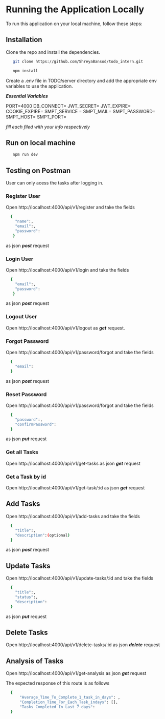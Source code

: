 # Running the Application Locally

To run this application on your local machine, follow these steps:


## Installation

 Clone the repo and install the dependencies.

```bash
   git clone https://github.com/ShreyaBansod/todo_intern.git
``````
```bash   
   npm install 
``````
Create a .env file in TODO/server directory and add the appropriate env variables to use the application.            

***Essential Variables***

PORT=4000
DB_CONNECT=
JWT_SECRET=
JWT_EXPIRE=
COOKIE_EXPIRE=
SMPT_SERVICE =
SMPT_MAIL=
SMPT_PASSWORD=
SMPT_HOST=
SMPT_PORT=

_fill each filed with your info respectively_

## Run on local machine
```bash
   npm run dev
``````
## Testing on Postman

User can only acess the tasks after logging in.

### Register User

 Open http://localhost:4000/api/v1/register and take the fields 
 ```bash
   {
     "name":,
     "email":,
     "password":
    }
``````
as json ***post*** request 

###  Login User

 Open http://localhost:4000/api/v1/login and take the fields 
 
 ```bash
   {
     "email":,
     "password":
    }
``````
as json ***post*** request 


### Logout User

 Open http://localhost:4000/api/v1/logout as ***get*** request.


###  Forgot Password

 Open http://localhost:4000/api/v1/password/forgot and take the fields 
 
 ```bash
   {
     "email":
   } 
``````
as json ***post*** request 

###  Reset Password

 Open http://localhost:4000/api/v1/password/forgot and take the fields 
 
 ```bash
   {
     "password":,
     "confirmPassword":
   } 
``````
as json ***put*** request 

###  Get all Tasks

 Open  http://localhost:4000/api/v1/get-tasks as json ***get*** request 

###  Get a Task by id

 Open  http://localhost:4000/api/v1/get-task/:id  as json ***get*** request 

## Add Tasks

Open  http://localhost:4000/api/v1/add-tasks and take the fields 
 
 ```bash
   {
     "title":,
     "description":(optional)
   } 
``````
as json ***post*** request 

## Update Tasks

Open   http://localhost:4000/api/v1/update-tasks/:id and take the fields 
 
 ```bash
   {
     "title":,
     "status":,
     "description":
   } 
``````
as json ***put*** request 


## Delete Tasks

Open   http://localhost:4000/api/v1/delete-tasks/:id 
as json ***delete*** request 


## Analysis of Tasks

Open  http://localhost:4000/api/v1/get-analysis 
as json ***get*** request 

The expected response of this route is as follows


 ```bash
   {
       "Average_Time_To_Complete_1_task_in_days": ,
       "Completion_Time_For_Each_Task_indays": [],
       "Tasks_Completed_In_Last_7_days": 
   } 
``````